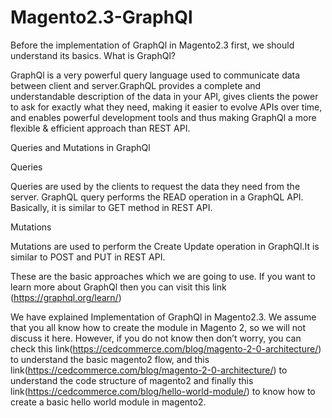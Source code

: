 # Magento2.3-GraphQl
Before the implementation of GraphQl in Magento2.3 first, we should understand its basics.
What is GraphQl?

GraphQl is a  very powerful query language used to communicate data between client and server.GraphQL provides a complete and understandable description of the data in your API, gives clients the power to ask for exactly what they need, making it easier to evolve APIs over time, and enables powerful development tools and thus making GraphQl a more flexible & efficient approach than REST API.

Queries and Mutations in GraphQl

Queries

Queries are used by the clients to request the data they need from the server. GraphQL query performs the READ operation in a GraphQL API. Basically, it is similar to GET method in REST API.

Mutations

Mutations are used to perform the Create Update operation in GraphQl.It is similar to POST and PUT in REST API.

These are the basic approaches which we are going to use. If you want to learn more about GraphQl then you can visit this link 
(https://graphql.org/learn/)


We have explained Implementation of GraphQl in Magento2.3. We assume that you all know how to create the module in Magento 2, so we will not discuss it here. However, if you do not know then don’t worry, you can check this link(https://cedcommerce.com/blog/magento-2-0-architecture/) to understand the basic magento2 flow, and this link(https://cedcommerce.com/blog/magento-2-0-architecture/) to understand the code structure of magento2 and finally this link(https://cedcommerce.com/blog/hello-world-module/) to know how to create a basic hello world module in magento2.
